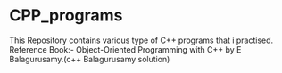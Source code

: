# CPP_programs
This Repository contains various type of C++ programs that i practised.
Reference Book:- Object-Oriented Programming with C++ by E Balagurusamy.(c++ Balagurusamy solution)
